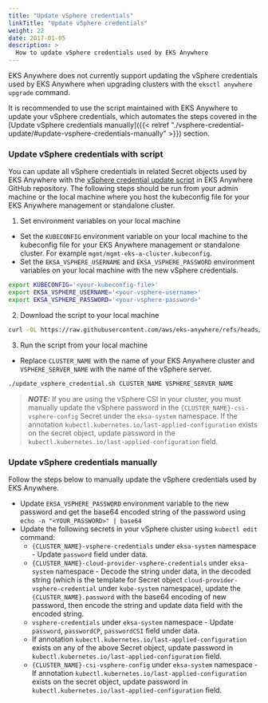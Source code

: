 ```yaml
---
title: "Update vSphere credentials"
linkTitle: "Update vSphere credentials"
weight: 22
date: 2017-01-05
description: >
  How to update vSphere credentials used by EKS Anywhere
---
```


EKS Anywhere does not currently support updating the vSphere credentials used by EKS Anywhere when upgrading clusters with the `eksctl anywhere upgrade` command. 

It is recommended to use the script maintained with EKS Anywhere to update your vSphere credentials, which automates the steps covered in the [Update vSphere credentials manually]({{< relref "./vsphere-credential-update/#update-vsphere-credentials-manually" >}}) section.

### Update vSphere credentials with script

You can update all vSphere credentials in related Secret objects used by EKS Anywhere with the [vSphere credential update script](https://github.com/aws/eks-anywhere/blob/main/scripts/update_vsphere_credential.sh) in EKS Anywhere GitHub repository. The following steps should be run from your admin machine or the local machine where you host the kubeconfig file for your EKS Anywhere management or standalone cluster.

1. Set environment variables on your local machine 

- Set the `KUBECONFIG` environment variable on your local machine to the kubeconfig file for your EKS Anywhere management or standalone cluster. For example `mgmt/mgmt-eks-a-cluster.kubeconfig`.
- Set the `EKSA_VSPHERE_USERNAME` and `EKSA_VSPHERE_PASSWORD` environment variables on your local machine with the new vSphere credentials.

```bash
export KUBECONFIG='<your-kubeconfig-file>'
export EKSA_VSPHERE_USERNAME='<your-vsphere-username>'
export EKSA_VSPHERE_PASSWORD='<your-vsphere-password>'
```

2. Download the script to your local machine

```bash
curl -OL https://raw.githubusercontent.com/aws/eks-anywhere/refs/heads/main/scripts/update_vsphere_credential.sh
```

3. Run the script from your local machine

- Replace `CLUSTER_NAME` with the name of your EKS Anywhere cluster and `VSPHERE_SERVER_NAME` with the name of the vSphere server.

```bash
./update_vsphere_credential.sh CLUSTER_NAME VSPHERE_SERVER_NAME
```

>**_NOTE:_** If you are using the vSphere CSI in your cluster, you must manually update the vSphere password in the `{CLUSTER_NAME}-csi-vsphere-config` Secret under the `eksa-system` namespace. If the annotation `kubectl.kubernetes.io/last-applied-configuration` exists on the secret object, update password in the `kubectl.kubernetes.io/last-applied-configuration` field.

### Update vSphere credentials manually

Follow the steps below to manually update the vSphere credentials used by EKS Anywhere.

- Update `EKSA_VSPHERE_PASSWORD` environment variable to the new password and get the base64 encoded string of the password using `echo -n "<YOUR_PASSWORD>" | base64`
- Update the following secrets in your vSphere cluster using `kubectl edit` command:
    - `{CLUSTER_NAME}-vsphere-credentials` under `eksa-system` namespace - Update `password` field under data.
    - `{CLUSTER_NAME}-cloud-provider-vsphere-credentials` under `eksa-system` namespace - Decode the string under data, in the decoded string (which is the template for Secret object `cloud-provider-vsphere-credential` under `kube-system` namespace), update the `{CLUSTER_NAME}.password` with the base64 encoding of new password, then encode the string and update data field with the encoded string.
    - `vsphere-credentials` under `eksa-system` namespace - Update `password`, `passwordCP`, `passwordCSI` field under data.
    - If annotation `kubectl.kubernetes.io/last-applied-configuration` exists on any of the above Secret object, update password in `kubectl.kubernetes.io/last-applied-configuration` field.
    -  `{CLUSTER_NAME}-csi-vsphere-config` under `eksa-system` namespace - If annotation `kubectl.kubernetes.io/last-applied-configuration` exists on the secret object, update password in `kubectl.kubernetes.io/last-applied-configuration` field.